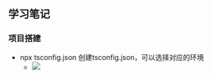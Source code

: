 ## 学习笔记
### 项目搭建
- npx tsconfig.json 创建tsconfig.json，可以选择对应的环境
  - ![](https://cdn.jsdelivr.net/gh/kitety/blog_img/img/20200923094912.png)